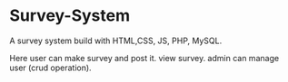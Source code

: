 # Survey-System
A survey system build with HTML,CSS, JS, PHP, MySQL.

Here user can make survey and post it. view survey. admin can manage user (crud operation).
